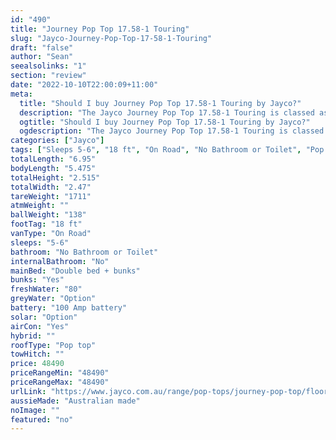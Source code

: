 ```yaml
---
id: "490"
title: "Journey Pop Top 17.58-1 Touring"
slug: "Jayco-Journey-Pop-Top-17-58-1-Touring"
draft: "false"
author: "Sean"
seealsolinks: "1"
section: "review"
date: "2022-10-10T22:00:09+11:00"
meta:
  title: "Should I buy Journey Pop Top 17.58-1 Touring by Jayco?"
  description: "The Jayco Journey Pop Top 17.58-1 Touring is classed as On Road, and sleeps 5-6 people. It is Australian made and comes in at 18 ft. It generally has No Bathroom or Toilet."
  ogtitle: "Should I buy Journey Pop Top 17.58-1 Touring by Jayco?"
  ogdescription: "The Jayco Journey Pop Top 17.58-1 Touring is classed as On Road, and sleeps 5-6 people. It is Australian made and comes in at 18 ft. It generally has No Bathroom or Toilet."
categories: ["Jayco"]
tags: ["Sleeps 5-6", "18 ft", "On Road", "No Bathroom or Toilet", "Pop top", "Under 50k", "Australian made"]
totalLength: "6.95"
bodyLength: "5.475"
totalHeight: "2.515"
totalWidth: "2.47"
tareWeight: "1711"
atmWeight: ""
ballWeight: "138"
footTag: "18 ft"
vanType: "On Road"
sleeps: "5-6"
bathroom: "No Bathroom or Toilet"
internalBathroom: "No"
mainBed: "Double bed + bunks"
bunks: "Yes"
freshWater: "80"
greyWater: "Option"
battery: "100 Amp battery"
solar: "Option"
airCon: "Yes"
hybrid: ""
roofType: "Pop top"
towHitch: ""
price: 48490
priceRangeMin: "48490"
priceRangeMax: "48490"
urlLink: "https://www.jayco.com.au/range/pop-tops/journey-pop-top/floor-plans/touring/journey-1758-1jy-my22"
aussieMade: "Australian made"
noImage: ""
featured: "no"
---
```

